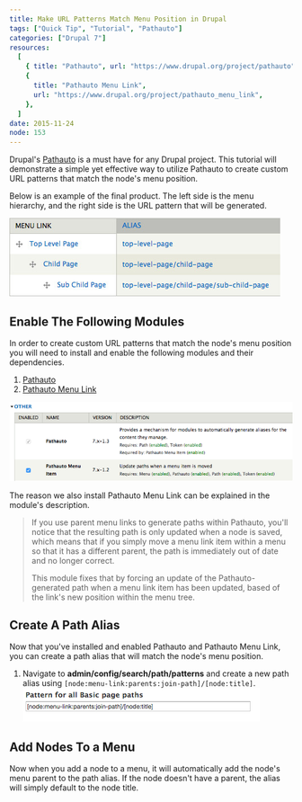 ```yaml
---
title: Make URL Patterns Match Menu Position in Drupal
tags: ["Quick Tip", "Tutorial", "Pathauto"]
categories: ["Drupal 7"]
resources:
  [
    { title: "Pathauto", url: "https://www.drupal.org/project/pathauto" },
    {
      title: "Pathauto Menu Link",
      url: "https://www.drupal.org/project/pathauto_menu_link",
    },
  ]
date: 2015-11-24
node: 153
---
```


Drupal's [Pathauto](https://www.drupal.org/project/pathauto) is a must have for any Drupal project. This tutorial will demonstrate a simple yet effective way to utilize Pathauto to create custom URL patterns that match the node's menu position.

Below is an example of the final product. The left side is the menu hierarchy, and the right side is the URL pattern that will be generated.

![](/assets/images/posts/make-url-patterns-match-menu-position-drupal/path-alias-menu-pattern.jpg)

## Enable The Following Modules

In order to create custom URL patterns that match the node's menu position you will need to install and enable the following modules and their dependencies.

1. [Pathauto](https://www.drupal.org/project/pathauto)
2. [Pathauto Menu Link](https://www.drupal.org/project/pathauto_menu_link)

![](/assets/images/posts/make-url-patterns-match-menu-position-drupal/Screen-Shot-2015-11-23-at-8.20.46-PM.png)

The reason we also install ​Pathauto Menu Link can be explained in the module's description.

> If you use parent menu links to generate paths within Pathauto, you'll notice that the resulting path is only updated when a node is saved, which means that if you simply move a menu link item within a menu so that it has a different parent, the path is immediately out of date and no longer correct.
>
> This module fixes that by forcing an update of the Pathauto-generated path when a menu link item has been updated, based of the link's new position within the menu tree.

## Create A Path Alias

Now that you've installed and enabled Pathauto and Pathauto Menu Link, you can create a path alias that will match the node's menu position.

1. Navigate to **admin/config/search/path/patterns** and create a new path alias using `[node:menu-link:parents:join-path]/[node:title]`. ![](/assets/images/posts/make-url-patterns-match-menu-position-drupal/Screen-Shot-2015-11-23-at-8.52.47-PM.png)

## Add Nodes To a Menu

Now when you add a node to a menu, it will automatically add the node's menu parent to the path alias. If the node doesn't have a parent, the alias will simply default to the node title.
